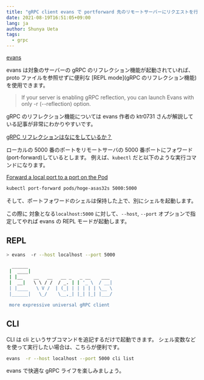 ```yaml
---
title: "gRPC client evans で portforward 先のリモートサーバーにリクエストを行う"
date: 2021-08-19T16:51:05+09:00
lang: ja
author: Shunya Ueta
tags:
  - grpc
---
```


[evans](https://github.com/ktr0731/evans)

evans は対象のサーバーの gRPC のリフレクション機能が起動されていれば、proto ファイルを参照せずに便利な [REPL mode](gRPC のリフレクション機能) を使用できます。

> If your server is enabling gRPC reflection, you can launch Evans with only -r (--reflection) option.

gRPC のリフレクション機能については evans 作者の ktr0731 さんが解説している記事が非常にわかりやすいです。

[gRPC リフレクションはなにをしているか？](https://syfm.hatenablog.com/entry/2020/06/23/235952)

ローカルの 5000 番のポートをリモートサーバの 5000 番ポートにフォワード (port-forward)しているとします。
例えば、`kubectl` だと以下のような実行コマンドになります。

[Forward a local port to a port on the Pod](https://kubernetes.io/docs/tasks/access-application-cluster/port-forward-access-application-cluster/#forward-a-local-port-to-a-port-on-the-pod)

```bash
kubectl port-forward pods/hoge-asas32s 5000:5000
```

そして、ポートフォワードのシェルは保持した上で、別にシェルを起動します。

この際に 対象となる`localhost:5000` に対して、`--host`, `--port` オプションで指定してやれば evans の REPL モードが起動します。

## REPL

```bash
> evans  -r --host localhost --port 5000

  ______
 |  ____|
 | |__    __   __   __ _   _ __    ___
 |  __|   \ \ / /  / _. | | '_ \  / __|
 | |____   \ V /  | (_| | | | | | \__ \
 |______|   \_/    \__,_| |_| |_| |___/

 more expressive universal gRPC client

```

## CLI

CLI は cli というサブコマンドを追記するだけで起動できます。
シェル変数などを使って実行したい場合は、こちらが便利です。

```bash
evans  -r --host localhost --port 5000 cli list
```

evans で快適な gRPC ライフを楽しみましょう。
